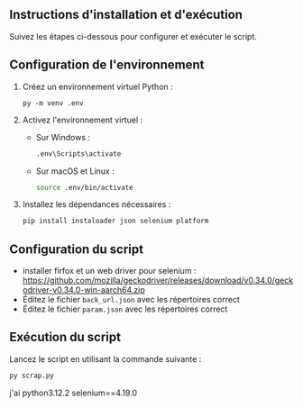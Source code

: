 

## Instructions d'installation et d'exécution

Suivez les étapes ci-dessous pour configurer et exécuter le script.

## Configuration de l'environnement

1. Créez un environnement virtuel Python :

   ```
   py -m venv .env
   ```

2. Activez l'environnement virtuel :

   - Sur Windows :

     ```bash
     .env\Scripts\activate
     ```

   - Sur macOS et Linux :

     ```bash
     source .env/bin/activate
     ```

3. Installez les dépendances nécessaires :

   ```bash
   pip install instaloader json selenium platform
   ```

## Configuration du script

- installer firfox et un web driver pour selenium : https://github.com/mozilla/geckodriver/releases/download/v0.34.0/geckodriver-v0.34.0-win-aarch64.zip
- Éditez le fichier `back_url.json` avec les répertoires correct
- Éditez le fichier `param.json` avec les répertoires correct

## Exécution du script

Lancez le script en utilisant la commande suivante :

```bash
py scrap.py
```


j'ai 
python3.12.2
selenium==4.19.0


